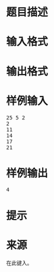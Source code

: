 

# 题目描述



# 输入格式



# 输出格式



# 样例输入


<pre>25 5 2 
2
11
14
17 
21</pre>

# 样例输出


<pre>4</pre>

# 提示



# 来源


<p>
在此键入。
</p>
